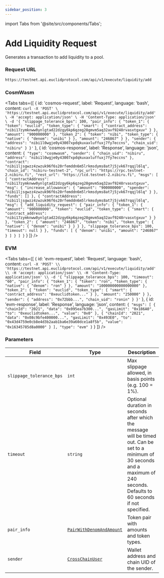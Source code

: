 ```yaml
---
sidebar_position: 3 
---
```

import Tabs from '@site/src/components/Tabs';

# Add Liquidity Request 

Generates a transaction to add liquidity to a pool.

### Request URL
 
```bash
https://testnet.api.euclidprotocol.com/api/v1/execute/liquidity/add
```


### CosmWasm

<Tabs
  tabs={[
    {
      id: 'cosmos-request',
      label: 'Request',
      language: 'bash',
      content: `curl -X 'POST' \
  'https://testnet.api.euclidprotocol.com/api/v1/execute/liquidity/add' \
  -H 'accept: application/json' \
  -H 'Content-Type: application/json' \
  -d '{
    "slippage_tolerance_bps": 100,
    "pair_info": {
      "token_1": {
        "token": "euclid",
        "token_type": {
          "smart": {
            "contract_address": "nibi17zymknww0ynlgtad22dzgy6kp6qzeg28gmvm5aq32avf9248rvasxtgxuv"
          }
        },
        "amount": "900000000"
      },
      "token_2": {
        "token": "nibi",
        "token_type": {
          "native": {
            "denom": "unibi"
          }
        },
        "amount": "246867"
      }
    },
    "sender": {
      "address": "nibi1l0wgje0y43007xpdqkuxaxluffuxj7fy7eccns",
      "chain_uid": "nibiru"
    }
}'`
    },
    {
      id: 'cosmos-response',
      label: 'Response',
      language: 'json',
      content: `{
  "type": "cosmwasm",
  "sender": {
    "chain_uid": "nibiru",
    "address": "nibi1l0wgje0y43007xpdqkuxaxluffuxj7fy7eccns"
  },
  "contract": "nibi1ljsgwzz4zwzuk96f6s20rfemddn6m5lrkmsdyms8at7j5jvk67rqqjl6lq",
  "chain_id": "nibiru-testnet-2",
  "rpc_url": "https://rpc.testnet-2.nibiru.fi",
  "rest_url": "https://lcd.testnet-2.nibiru.fi",
  "msgs": [
    {
      "contractAddress": "nibi17zymknww0ynlgtad22dzgy6kp6qzeg28gmvm5aq32avf9248rvasxtgxuv",
      "msg": {
        "increase_allowance": {
          "amount": "900000000",
          "spender": "nibi1ljsgwzz4zwzuk96f6s20rfemddn6m5lrkmsdyms8at7j5jvk67rqqjl6lq"
        }
      },
      "funds": []
    },
    {
      "contractAddress": "nibi1ljsgwzz4zwzuk96f6s20rfemddn6m5lrkmsdyms8at7j5jvk67rqqjl6lq",
      "msg": {
        "add_liquidity_request": {
          "pair_info": {
            "token_1": {
              "amount": "900000000",
              "token": "euclid",
              "token_type": {
                "smart": {
                  "contract_address": "nibi17zymknww0ynlgtad22dzgy6kp6qzeg28gmvm5aq32avf9248rvasxtgxuv"
                }
              }
            },
            "token_2": {
              "amount": "246867",
              "token": "nibi",
              "token_type": {
                "native": {
                  "denom": "unibi"
                }
              }
            }
          },
          "slippage_tolerance_bps": 100,
          "timeout": null
        }
      },
      "funds": [
        {
          "denom": "unibi",
          "amount": "246867"
        }
      ]
    }
  ]
}`
    }
  ]}
/>

### EVM 
<Tabs
  tabs={[
    {
      id: 'evm-request',
      label: 'Request',
      language: 'bash',
      content: `curl -X 'POST' \\
  'https://testnet.api.euclidprotocol.com/api/v1/execute/liquidity/add' \\
  -H 'accept: application/json' \\
  -H 'Content-Type: application/json' \\
  -d '{
    "slippage_tolerance_bps": 100,
    "timeout": "60",
    "pair_info": {
      "token_1": {
        "token": "ron",
        "token_type": {
          "native": {
            "denom": "ron"
          }
        },
        "amount": "100000000000000000"
      },
      "token_2": {
        "token": "euclid",
        "token_type": {
          "smart": {
            "contract_address": "0xeuclidtoken..."
          }
        },
        "amount": "250000"
      }
    },
    "sender": {
      "address": "0x72bbb...",
      "chain_uid": "ronin"
    }
}'`
    },
    {
      id: 'evm-response',
      label: 'Response',
      language: 'json',
      content: `{
  "msgs": [
    {
      "chainId": "2021",
      "data": "0x095ea7b300...",
      "gasLimit": "0x186A0",
      "to": "0xeuclidtoken...",
      "value": "0x0"
    },
    {
      "chainId": "2021",
      "data": "0x08c9bfe400000...",
      "gasLimit": "0x493E0",
      "to": "0x43d4759e0cb8e4d3b2aab1ba6e39a60dce1a8f5b",
      "value": "0x16345785d8a0000"
    }
  ],
  "type": "evm"
}`
    }
  ]}
/>


### Parameters 

| **Field**                 | **Type**                                                                                                   | **Description**                                                                 |
|---------------------------|------------------------------------------------------------------------------------------------------------|---------------------------------------------------------------------------------|
| `slippage_tolerance_bps`  | `int`                                                                                                      | Max slippage allowed, in basis points (e.g. 100 = 1%).                         |
| `timeout`                 | `string`                                                                                                      | Optional duration in seconds after which the message will be timed out. Can be set to a minimum of 30 seconds and a maximum of 240 seconds. Defaults to 60 seconds if not specified.                                    |
| `pair_info`               | [`PairWithDenomAndAmount`](../../common%20types.md#pairwithdenomandamount) | Token pair with amounts and token types.                                       |
| `sender`                  | [`CrossChainUser`](../../common%20types.md#crosschainuser)                | Wallet address and chain UID of the sender.                                    |